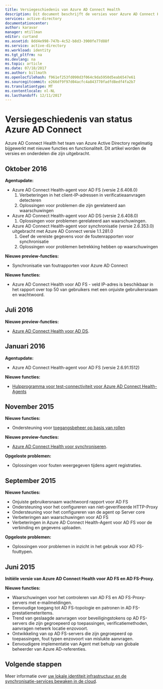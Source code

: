 ```yaml
---
title: Versiegeschiedenis van Azure AD Connect Health
description: Dit document beschrijft de versies voor Azure AD Connect Health en wat is opgenomen in deze versies.
services: active-directory
documentationcenter: 
author: karavar
manager: mtillman
editor: curtand
ms.assetid: 8dd4e998-747b-4c52-b8d3-3900fe77d88f
ms.service: active-directory
ms.workload: identity
ms.tgt_pltfrm: na
ms.devlang: na
ms.topic: article
ms.date: 07/18/2017
ms.author: billmath
ms.openlocfilehash: f961ef253fd090d3f064c9da5950d5eab6547e61
ms.sourcegitcommit: e266df9f97d04acfc4a843770fadfd8edf4fa2b7
ms.translationtype: MT
ms.contentlocale: nl-NL
ms.lasthandoff: 12/11/2017
---
```

# <a name="azure-ad-connect-health-version-release-history"></a>Versiegeschiedenis van status Azure AD Connect
Azure AD Connect Health het team van Azure Active Directory regelmatig bijgewerkt met nieuwe functies en functionaliteit. Dit artikel worden de versies en onderdelen die zijn uitgebracht.

## <a name="october-2016"></a>Oktober 2016
**Agentupdate:**

* Azure AD Connect Health-agent voor AD FS \(versie 2.6.408.0\)
  1. Verbeteringen in het client-IP-adressen in verificatieaanvragen detecteren
  2. Oplossingen voor problemen die zijn gerelateerd aan waarschuwingen
* Azure AD Connect Health-agent voor AD DS (versie 2.6.408.0)
  1. Oplossingen voor problemen gerelateerd aan waarschuwingen.
* Azure AD Connect Health-agent voor synchronisatie (versie 2.6.353.0) uitgebracht met Azure AD Connect versie 1.1.281.0
  1. Geef de vereiste gegevens voor de foutenrapporten voor synchronisatie
  2. Oplossingen voor problemen betrekking hebben op waarschuwingen

**Nieuwe preview-functies:**

* Synchronisatie van foutrapporten voor Azure AD Connect

**Nieuwe functies:**

* Azure AD Connect Health voor AD FS - veld IP-adres is beschikbaar in het rapport over top 50 van gebruikers met een onjuiste gebruikersnaam en wachtwoord.

## <a name="july-2016"></a>Juli 2016
**Nieuwe preview-functies:**

* [Azure AD Connect Health voor AD DS](active-directory-aadconnect-health-adds.md).

## <a name="january-2016"></a>Januari 2016
**Agentupdate:**

* Azure AD Connect Health-agent voor AD FS (versie 2.6.91.1512)

**Nieuwe functies:**

* [Hulpprogramma voor test-connectiviteit voor Azure AD Connect Health-Agents](active-directory-aadconnect-health-agent-install.md#test-connectivity-to-azure-ad-connect-health-service)

## <a name="november-2015"></a>November 2015
**Nieuwe functies:**

* Ondersteuning voor [toegangsbeheer op basis van rollen](active-directory-aadconnect-health-operations.md#manage-access-with-role-based-access-control)

**Nieuwe preview-functies:**

* [Azure AD Connect Health voor synchroniseren](active-directory-aadconnect-health-sync.md).

**Opgeloste problemen:**

* Oplossingen voor fouten weergegeven tijdens agent registraties.

## <a name="september-2015"></a>September 2015
**Nieuwe functies:**

* Onjuiste gebruikersnaam wachtwoord rapport voor AD FS
* Ondersteuning voor het configureren van niet-geverifieerde HTTP-Proxy
* Ondersteuning voor het configureren van de agent op Server core
* Verbeteringen aan waarschuwingen voor AD FS
* Verbeteringen in Azure AD Connect Health-Agent voor AD FS voor de verbinding en gegevens uploaden.

**Opgeloste problemen:**

* Oplossingen voor problemen in inzicht in het gebruik voor AD FS-fouttypen.

## <a name="june-2015"></a>Juni 2015
**Initiële versie van Azure AD Connect Health voor AD FS en AD FS-Proxy.**

**Nieuwe functies:**

* Waarschuwingen voor het controleren van AD FS en AD FS-Proxy-servers met e-mailmeldingen.
* Eenvoudige toegang tot AD FS-topologie en patronen in AD FS-prestatiemeteritems.
* Trend van geslaagde aanvragen voor beveiligingstokens op AD FS-servers die zijn gegroepeerd op toepassingen, verificatiemethoden, aanvragen netwerk locatie enzovoort.
* Ontwikkeling van op AD FS-servers die zijn gegroepeerd op toepassingen, fout typen enzovoort van mislukte aanvragen.
* Eenvoudigere implementatie van Agent met behulp van globale beheerder van Azure AD-referenties.  

## <a name="next-steps"></a>Volgende stappen
Meer informatie over [uw lokale identiteit infrastructuur en de synchronisatie-services bewaken in de cloud](active-directory-aadconnect-health.md).


